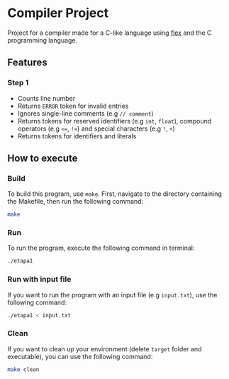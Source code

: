 # Compiler Project

Project for a compiler made for a C-like language using [flex](https://github.com/westes/flex) and the C programming language.

## Features

### Step 1

- Counts line number
- Returns `ERROR` token for invalid entries
- Ignores single-line comments (e.g `// comment`)
- Returns tokens for reserved identifiers (e.g `int`, `float`), compound operators (e.g `<=`, `!=`) and special characters (e.g `!`, `+`)
- Returns tokens for identifiers and literals

## How to execute

### Build

To build this program, use `make`. First, navigate to the directory containing the Makefile, then run the following command:

```bash
make
```

### Run

To run the program, execute the following command in terminal:

```bash
./etapa1
```

### Run with input file

If you want to run the program with an input file (e.g `input.txt`), use the following command:

```bash
./etapa1 < input.txt
```

### Clean

If you want to clean up your environment (delete `target` folder and executable), you can use the following command:

```bash
make clean
```
